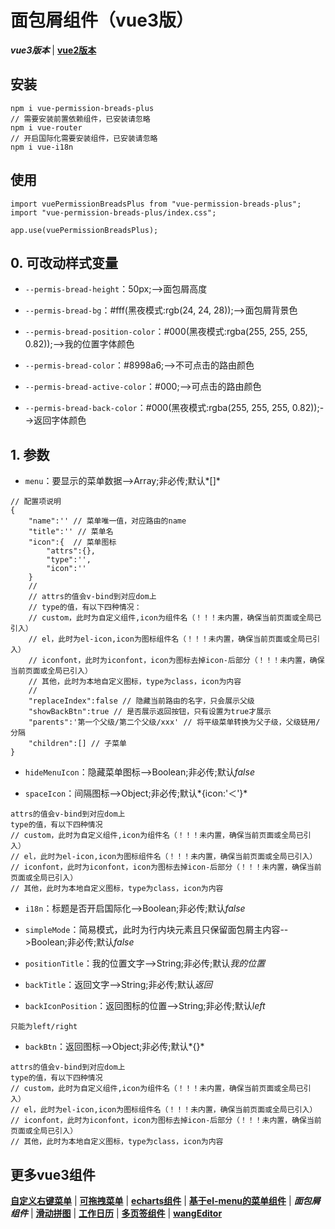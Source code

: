 # 面包屑组件（vue3版）
***vue3版本*** | [**vue2版本**](https://github.com/QuietHear/vue-permission-breads '右键新窗口浏览')


## 安装
	npm i vue-permission-breads-plus
	// 需要安装前置依赖组件，已安装请忽略
	npm i vue-router
	// 开启国际化需要安装组件，已安装请忽略
	npm i vue-i18n

## 使用
	import vuePermissionBreadsPlus from "vue-permission-breads-plus";
	import "vue-permission-breads-plus/index.css";
	
	app.use(vuePermissionBreadsPlus);


## 0. 可改动样式变量
* `--permis-bread-height`：50px;-->面包屑高度

* `--permis-bread-bg`：#fff(黑夜模式:rgb(24, 24, 28));-->面包屑背景色

* `--permis-bread-position-color`：#000(黑夜模式:rgba(255, 255, 255, 0.82));-->我的位置字体颜色

* `--permis-bread-color`：#8998a6;-->不可点击的路由颜色

* `--permis-bread-active-color`：#000;-->可点击的路由颜色

* `--permis-bread-back-color`：#000(黑夜模式:rgba(255, 255, 255, 0.82));-->返回字体颜色


## 1. 参数
* `menu`：要显示的菜单数据-->Array;非必传;默认*[]*
>
	// 配置项说明
	{
		"name":'' // 菜单唯一值，对应路由的name
		"title":'' // 菜单名
		"icon":{  // 菜单图标
			"attrs":{},
			"type":'',
			"icon":''
		}
		//
		// attrs的值会v-bind到对应dom上
		// type的值，有以下四种情况：
		// custom，此时为自定义组件,icon为组件名（！！！未内置，确保当前页面或全局已引入）
		// el，此时为el-icon,icon为图标组件名（！！！未内置，确保当前页面或全局已引入）
		// iconfont，此时为iconfont，icon为图标去掉icon-后部分（！！！未内置，确保当前页面或全局已引入）
		// 其他，此时为本地自定义图标，type为class，icon为内容
		//
		"replaceIndex":false // 隐藏当前路由的名字，只会展示父级
		"showBackBtn":true // 是否展示返回按钮，只有设置为true才展示
		"parents":'第一个父级/第二个父级/xxx' // 将平级菜单转换为父子级，父级链用/分隔
		"children":[] // 子菜单
	}
>

* `hideMenuIcon`：隐藏菜单图标-->Boolean;非必传;默认*false*

* `spaceIcon`：间隔图标-->Object;非必传;默认*{icon:'＜'}*
>
	attrs的值会v-bind到对应dom上
	type的值，有以下四种情况
	// custom，此时为自定义组件,icon为组件名（！！！未内置，确保当前页面或全局已引入）
	// el，此时为el-icon,icon为图标组件名（！！！未内置，确保当前页面或全局已引入）
	// iconfont，此时为iconfont，icon为图标去掉icon-后部分（！！！未内置，确保当前页面或全局已引入）
	// 其他，此时为本地自定义图标，type为class，icon为内容
>

* `i18n`：标题是否开启国际化-->Boolean;非必传;默认*false*

* `simpleMode`：简易模式，此时为行内块元素且只保留面包屑主内容-->Boolean;非必传;默认*false*

* `positionTitle`：我的位置文字-->String;非必传;默认*我的位置*

* `backTitle`：返回文字-->String;非必传;默认*返回*

* `backIconPosition`：返回图标的位置-->String;非必传;默认*left*
>
	只能为left/right
>

* `backBtn`：返回图标-->Object;非必传;默认*{}*
>
	attrs的值会v-bind到对应dom上
	type的值，有以下四种情况
	// custom，此时为自定义组件,icon为组件名（！！！未内置，确保当前页面或全局已引入）
	// el，此时为el-icon,icon为图标组件名（！！！未内置，确保当前页面或全局已引入）
	// iconfont，此时为iconfont，icon为图标去掉icon-后部分（！！！未内置，确保当前页面或全局已引入）
	// 其他，此时为本地自定义图标，type为class，icon为内容
>


## 更多vue3组件
[**自定义右键菜单**](https://github.com/QuietHear/vue-diy-rightmenu-plus '右键新窗口浏览') | [**可拖拽菜单**](https://github.com/QuietHear/vue-drag-menu-plus '右键新窗口浏览') | [**echarts组件**](https://github.com/QuietHear/vue-echarts-block-plus '右键新窗口浏览') | [**基于el-menu的菜单组件**](https://github.com/QuietHear/vue-ele-nav-plus '右键新窗口浏览') | ***面包屑组件*** | [**滑动拼图**](https://github.com/QuietHear/vue-puzzle-slider-plus '右键新窗口浏览') | [**工作日历**](https://github.com/QuietHear/vue-shop-calendar-plus '右键新窗口浏览') | [**多页签组件**](https://github.com/QuietHear/vue-tabs-plus '右键新窗口浏览') | [**wangEditor**](https://github.com/QuietHear/vue-wangEditor-block-plus '右键新窗口浏览')